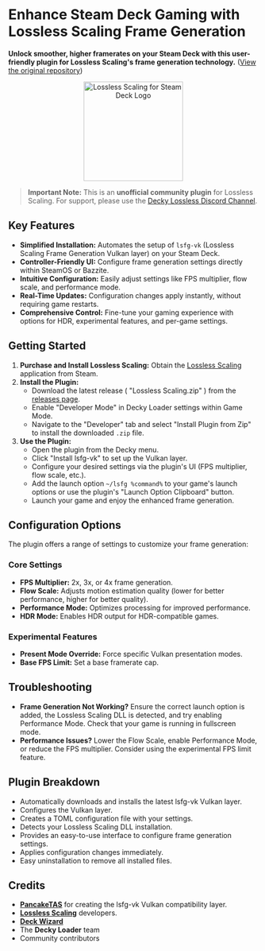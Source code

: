 # Enhance Steam Deck Gaming with Lossless Scaling Frame Generation

**Unlock smoother, higher framerates on your Steam Deck with this user-friendly plugin for Lossless Scaling's frame generation technology.** ([View the original repository](https://github.com/xXJSONDeruloXx/decky-lossless-scaling-vk))

<p align="center">
   <img src="assets/decky-lossless-logo.png" alt="Lossless Scaling for Steam Deck Logo" width="200"/>
</p>

> **Important Note:** This is an **unofficial community plugin** for Lossless Scaling. For support, please use the [Decky Lossless Discord Channel](https://discord.gg/TwvHdVucC3).

## Key Features

*   **Simplified Installation:** Automates the setup of `lsfg-vk` (Lossless Scaling Frame Generation Vulkan layer) on your Steam Deck.
*   **Controller-Friendly UI:** Configure frame generation settings directly within SteamOS or Bazzite.
*   **Intuitive Configuration:** Easily adjust settings like FPS multiplier, flow scale, and performance mode.
*   **Real-Time Updates:** Configuration changes apply instantly, without requiring game restarts.
*   **Comprehensive Control:** Fine-tune your gaming experience with options for HDR, experimental features, and per-game settings.

## Getting Started

1.  **Purchase and Install Lossless Scaling:** Obtain the [Lossless Scaling](https://store.steampowered.com/app/993090/Lossless_Scaling/) application from Steam.
2.  **Install the Plugin:**
    *   Download the latest release ( "Lossless Scaling.zip" ) from the [releases page](https://github.com/xXJSONDeruloXx/decky-lossless-scaling-vk/releases).
    *   Enable "Developer Mode" in Decky Loader settings within Game Mode.
    *   Navigate to the "Developer" tab and select "Install Plugin from Zip" to install the downloaded `.zip` file.
3.  **Use the Plugin:**
    *   Open the plugin from the Decky menu.
    *   Click "Install lsfg-vk" to set up the Vulkan layer.
    *   Configure your desired settings via the plugin's UI (FPS multiplier, flow scale, etc.).
    *   Add the launch option `~/lsfg %command%` to your game's launch options or use the plugin's "Launch Option Clipboard" button.
    *   Launch your game and enjoy the enhanced frame generation.

## Configuration Options

The plugin offers a range of settings to customize your frame generation:

### Core Settings

*   **FPS Multiplier:** 2x, 3x, or 4x frame generation.
*   **Flow Scale:** Adjusts motion estimation quality (lower for better performance, higher for better quality).
*   **Performance Mode:** Optimizes processing for improved performance.
*   **HDR Mode:** Enables HDR output for HDR-compatible games.

### Experimental Features

*   **Present Mode Override:** Force specific Vulkan presentation modes.
*   **Base FPS Limit:** Set a base framerate cap.

## Troubleshooting

*   **Frame Generation Not Working?** Ensure the correct launch option is added, the Lossless Scaling DLL is detected, and try enabling Performance Mode. Check that your game is running in fullscreen mode.
*   **Performance Issues?** Lower the Flow Scale, enable Performance Mode, or reduce the FPS multiplier. Consider using the experimental FPS limit feature.

## Plugin Breakdown

*   Automatically downloads and installs the latest lsfg-vk Vulkan layer.
*   Configures the Vulkan layer.
*   Creates a TOML configuration file with your settings.
*   Detects your Lossless Scaling DLL installation.
*   Provides an easy-to-use interface to configure frame generation settings.
*   Applies configuration changes immediately.
*   Easy uninstallation to remove all installed files.

## Credits

*   **[PancakeTAS](https://github.com/PancakeTAS/lsfg-vk)** for creating the lsfg-vk Vulkan compatibility layer.
*   **[Lossless Scaling](https://store.steampowered.com/app/993090/Lossless_Scaling/)** developers.
*   **[Deck Wizard](https://www.youtube.com/@DeckWizard)**
*   The **Decky Loader** team
*   Community contributors